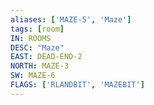 ```yaml
---
aliases: ['MAZE-5', 'Maze']
tags: [room]
IN: ROOMS
DESC: "Maze"
EAST: DEAD-END-2
NORTH: MAZE-3
SW: MAZE-6
FLAGS: ['RLANDBIT', 'MAZEBIT']
---
```

